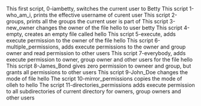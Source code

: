 This first script, 0-iambetty, switches the current user to Betty
This script 1-who_am_i, prints the effective username of curent user
This script 2-groups, prints all the groups the current user is part of
This script 3-new_owner changes the owner of the file hello to user betty
This script 4-empty, creates an empty file called hello
This script 5-execute, adds execute permission to the owner of the file hello
This script 6-multiple_permissions, adds execute permissions to the owner and group owner and read permission to other users
This script 7-everybody, adds execute permission to owner, group owner and other users for the file hello
This script 8-James_Bond gives zero permission to owneer and group, but grants all permissions to other users
This script 9-John_Doe changes the mode of file hello
The script 10-mirror_permissions copies the mode of olleh to hello
The script 11-directories_permissions adds execute permission to all subdirectories of current directory for owners, group owners and other users
